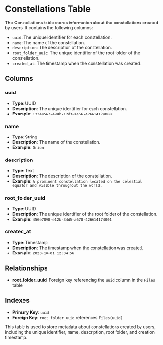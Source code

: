 # Constellations Table

The Constellations table stores information about the constellations created by users. It contains the following columns:

- `uuid`: The unique identifier for each constellation.
- `name`: The name of the constellation.
- `description`: The description of the constellation.
- `root_folder_uuid`: The unique identifier of the root folder of the constellation.
- `created_at`: The timestamp when the constellation was created.

## Columns

### uuid
- **Type**: UUID
- **Description**: The unique identifier for each constellation.
- **Example**: `123e4567-e89b-12d3-a456-426614174000`

### name
- **Type**: String
- **Description**: The name of the constellation.
- **Example**: `Orion`

### description
- **Type**: Text
- **Description**: The description of the constellation.
- **Example**: `A prominent constellation located on the celestial equator and visible throughout the world.`

### root_folder_uuid
- **Type**: UUID
- **Description**: The unique identifier of the root folder of the constellation.
- **Example**: `456e7890-e12b-34d5-a678-426614174001`

### created_at
- **Type**: Timestamp
- **Description**: The timestamp when the constellation was created.
- **Example**: `2023-10-01 12:34:56`

## Relationships

- **root_folder_uuid**: Foreign key referencing the `uuid` column in the `Files` table.

## Indexes

- **Primary Key**: `uuid`
- **Foreign Key**: `root_folder_uuid` references `Files(uuid)`

This table is used to store metadata about constellations created by users, including the unique identifier, name, description, root folder, and creation timestamp.